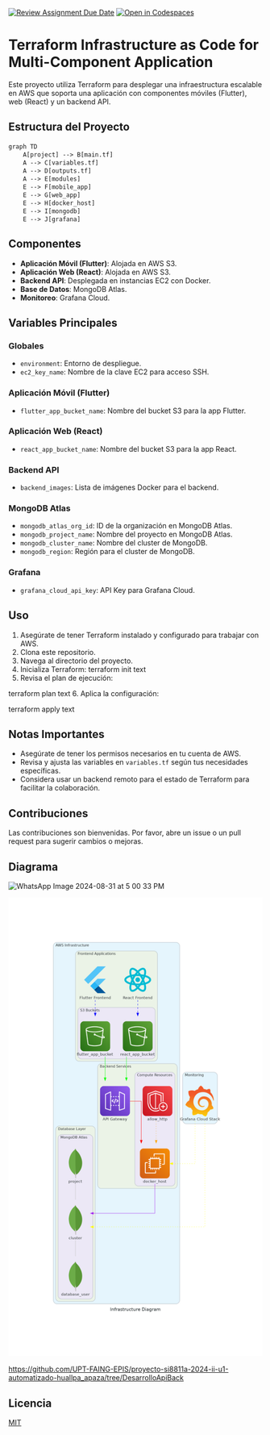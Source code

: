 [![Review Assignment Due Date](https://classroom.github.com/assets/deadline-readme-button-22041afd0340ce965d47ae6ef1cefeee28c7c493a6346c4f15d667ab976d596c.svg)](https://classroom.github.com/a/vK6WBQ1t)
[![Open in Codespaces](https://classroom.github.com/assets/launch-codespace-2972f46106e565e64193e422d61a12cf1da4916b45550586e14ef0a7c637dd04.svg)](https://classroom.github.com/open-in-codespaces?assignment_repo_id=15560937)

# Terraform Infrastructure as Code for Multi-Component Application

Este proyecto utiliza Terraform para desplegar una infraestructura escalable en AWS que soporta una aplicación con componentes móviles (Flutter), web (React) y un backend API.

## Estructura del Proyecto

```mermaid
graph TD
    A[project] --> B[main.tf]
    A --> C[variables.tf]
    A --> D[outputs.tf]
    A --> E[modules]
    E --> F[mobile_app]
    E --> G[web_app]
    E --> H[docker_host]
    E --> I[mongodb]
    E --> J[grafana]
```

## Componentes

- **Aplicación Móvil (Flutter)**: Alojada en AWS S3.
- **Aplicación Web (React)**: Alojada en AWS S3.
- **Backend API**: Desplegada en instancias EC2 con Docker.
- **Base de Datos**: MongoDB Atlas.
- **Monitoreo**: Grafana Cloud.

## Variables Principales

### Globales
- `environment`: Entorno de despliegue.
- `ec2_key_name`: Nombre de la clave EC2 para acceso SSH.

### Aplicación Móvil (Flutter)
- `flutter_app_bucket_name`: Nombre del bucket S3 para la app Flutter.

### Aplicación Web (React)
- `react_app_bucket_name`: Nombre del bucket S3 para la app React.

### Backend API
- `backend_images`: Lista de imágenes Docker para el backend.

### MongoDB Atlas
- `mongodb_atlas_org_id`: ID de la organización en MongoDB Atlas.
- `mongodb_project_name`: Nombre del proyecto en MongoDB Atlas.
- `mongodb_cluster_name`: Nombre del cluster de MongoDB.
- `mongodb_region`: Región para el cluster de MongoDB.

### Grafana
- `grafana_cloud_api_key`: API Key para Grafana Cloud.

## Uso

1. Asegúrate de tener Terraform instalado y configurado para trabajar con AWS.
2. Clona este repositorio.
3. Navega al directorio del proyecto.
4. Inicializa Terraform: 
terraform init
text
5. Revisa el plan de ejecución:

terraform plan
text
6. Aplica la configuración:

terraform apply
text

## Notas Importantes

- Asegúrate de tener los permisos necesarios en tu cuenta de AWS.
- Revisa y ajusta las variables en `variables.tf` según tus necesidades específicas.
- Considera usar un backend remoto para el estado de Terraform para facilitar la colaboración.

## Contribuciones

Las contribuciones son bienvenidas. Por favor, abre un issue o un pull request para sugerir cambios o mejoras.

## Diagrama
![WhatsApp Image 2024-08-31 at 5 00 33 PM](https://github.com/user-attachments/assets/e3c8a7ba-7751-4262-bae1-f04646c828ba)

![Diagrama](infra_diagram.png)

https://github.com/UPT-FAING-EPIS/proyecto-si8811a-2024-ii-u1-automatizado-huallpa_apaza/tree/DesarrolloApiBack

## Licencia

[MIT](https://choosealicense.com/licenses/mit/)
